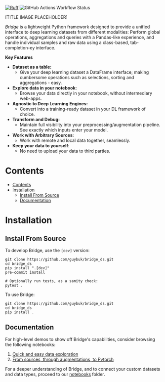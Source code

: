 [![Ruff](https://img.shields.io/endpoint?url=https://raw.githubusercontent.com/astral-sh/ruff/main/assets/badge/v2.json)](https://github.com/astral-sh/ruff)
![GitHub Actions Workflow Status](https://img.shields.io/github/actions/workflow/status/guybuk/gataset/python-package.yml)

[TITLE IMAGE PLACEHOLDER]

_Bridge_ is a lightweight Python framework designed to provide a
unified interface to deep learning datasets from different
modalities: Perform global operations, aggregations and queries
with a Pandas-like
experience, and handle individual samples and raw data using a
class-based, tab-completion-ey interface.

**Key Features**

* **Dataset as a table:**
    * Give your deep learning dataset a DataFrame
      interface; making
      cumbersome operations such as selections, sorting and
      aggregations - easy.
* **Explore data in your notebook:**
    * Browse your data directly in your notebook, without
      intermediary web-apps.
* **Agnostic to Deep Learning Engines:**
    * Convert into a training-ready dataset
      in your DL framework of choice.
* **Transform and Debug:**
    * Maintain full visibility into your
      preprocessing/augmentation pipeline. See exactly which
      inputs enter your model.
* **Work with Arbitrary Sources**:
    * Work with remote and local data together, seamlessly.
* **Keep your data to yourself**:
    * No need to upload your data to third parties.

# Contents

<!-- TOC -->
* [Contents](#contents)
* [Installation](#installation)
  * [Install From Source](#install-from-source)
  * [Documentation](#documentation)
<!-- TOC -->

# Installation

## Install From Source

To develop Bridge, use the `[dev]` version:

```
git clone https://github.com/guybuk/bridge_ds.git
cd bridge_ds
pip install ".[dev]"
pre-commit install

# Optionally run tests, as a sanity check:
pytest .
```

To use Bridge:

```
git clone https://github.com/guybuk/bridge_ds.git
cd bridge_ds
pip install .
```

## Documentation

For high-level demos to show off Bridge's capabilities, consider
browsing the following notebooks:
1. [Quick and easy data exploration](notebooks/basics/coco_eda_demo.ipynb)
2. [From sources, through augmentations, to Pytorch](notebooks/processing_data/source2tensors_demo.ipynb)

For a deeper understanding of Bridge, and to connect your custom datasets and data types,
 proceed to our [notebooks](notebooks) folder.